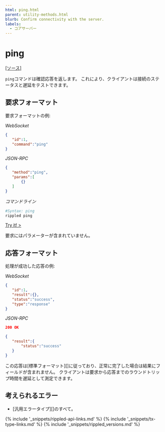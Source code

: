 ```yaml
---
html: ping.html
parent: utility-methods.html
blurb: Confirm connectivity with the server.
labels:
  - コアサーバー
---
```


# ping
[[ソース]](https://github.com/ripple/rippled/blob/master/src/ripple/rpc/handlers/Ping.cpp "Source")

`ping`コマンドは確認応答を返します。 これにより、クライアントは接続のステータスと遅延をテストできます。

## 要求フォーマット
要求フォーマットの例:

<!-- MULTICODE_BLOCK_START -->

*WebSocket*

```json
{
   "id":1,
   "command":"ping"
}
```

*JSON-RPC*

```json
{
   "method":"ping",
   "params":[
       {}
   ]
}
```

*コマンドライン*

```sh
#Syntax: ping
rippled ping
```

<!-- MULTICODE_BLOCK_END -->

[Try it! >](websocket-api-tool.html#ping)

要求にはパラメーターが含まれていません。

## 応答フォーマット

処理が成功した応答の例:

<!-- MULTICODE_BLOCK_START -->

*WebSocket*

```json
{
   "id":1,
   "result":{},
   "status":"success",
   "type":"response"
}
```

*JSON-RPC*

```json
200 OK

{
   "result":{
       "status":"success"
   }
}
```

<!-- MULTICODE_BLOCK_END -->

この応答は\[標準フォーマット\]\[\]に従っており、正常に完了した場合は結果にフィールドが含まれません。 クライアントは要求から応答までのラウンドトリップ時間を遅延として測定できます。

## 考えられるエラー

* \[汎用エラータイプ\]\[\]のすべて。

<!--{# common link defs #}-->
{% include '_snippets/rippled-api-links.md' %}
{% include '_snippets/tx-type-links.md' %}
{% include '_snippets/rippled_versions.md' %}
